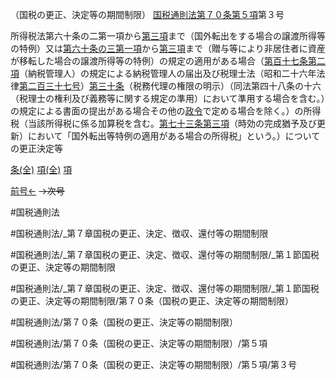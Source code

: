 （国税の更正、決定等の期間制限）
[国税通則法第７０条第５項](国税通則法＿＿＿＿＿第７０条第５項)第３号

所得税法第六十条の二第一項から[第三項](国税通則法＿＿＿＿＿第７０条第３項)まで（国外転出をする場合の譲渡所得等の特例）又は[第六十条の三第一項](国税通則法＿＿＿＿＿第６０条の３第１項)から[第三項](国税通則法＿＿＿＿＿第７０条第３項)まで（贈与等により非居住者に資産が移転した場合の譲渡所得等の特例）の規定の適用がある場合（[第百十七条第二項](国税通則法＿＿＿＿＿第１１７条第２項)（納税管理人）の規定による納税管理人の届出及び税理士法（昭和二十六年法律[第二百三十七号](国税通則法＿＿＿＿＿第７０条第５項第２３７号)）[第三十条](国税通則法＿＿＿＿＿第３０条第１項)（税務代理の権限の明示）（同法第四十八条の十六（税理士の権利及び義務等に関する規定の準用）において準用する場合を含む。）の規定による書面の提出がある場合その他の[政令](国税通則法施行＿令＿第２９条第２項)で定める場合を除く。）の所得税（当該所得税に係る加算税を含む。[第七十三条第三項](国税通則法＿＿＿＿＿第７３条第３項)（時効の完成猶予及び更新）において「国外転出等特例の適用がある場合の所得税」という。）についての更正決定等

[条(全)](国税通則法＿＿＿＿＿第７０条_.md)    [項(全)](国税通則法＿＿＿＿＿第７０条第５項_.md)    [項](国税通則法＿＿＿＿＿第７０条第５項.md)

[前号←](国税通則法＿＿＿＿＿第７０条第５項第２号.md)  ~~→次号~~

#国税通則法

#国税通則法/_第７章国税の更正、決定、徴収、還付等の期間制限

#国税通則法/_第７章国税の更正、決定、徴収、還付等の期間制限/_第１節国税の更正、決定等の期間制限

#国税通則法/_第７章国税の更正、決定、徴収、還付等の期間制限/_第１節国税の更正、決定等の期間制限/第７０条（国税の更正、決定等の期間制限）

#国税通則法/第７０条（国税の更正、決定等の期間制限）

#国税通則法/第７０条（国税の更正、決定等の期間制限）/第５項

#国税通則法/第７０条（国税の更正、決定等の期間制限）/第５項/第３号

